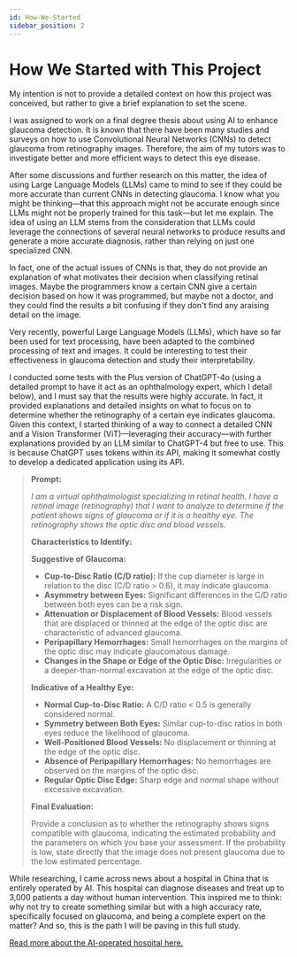 ```yaml
---
id: How-We-Started
sidebar_position: 2
---
```

# How We Started with This Project

My intention is not to provide a detailed context on how this project was conceived, but rather to give a brief explanation to set the scene.

I was assigned to work on a final degree thesis about using AI to enhance glaucoma detection. It is known that there have been many studies and surveys on how to use Convolutional Neural Networks (CNNs) to detect glaucoma from retinography images. Therefore, the aim of my tutors was to investigate better and more efficient ways to detect this eye disease.

After some discussions and further research on this matter, the idea of using Large Language Models (LLMs) came to mind to see if they could be more accurate than current CNNs in detecting glaucoma. I know what you might be thinking—that this approach might not be accurate enough since LLMs might not be properly trained for this task—but let me explain. The idea of using an LLM stems from the consideration that LLMs could leverage the connections of several neural networks to produce results and generate a more accurate diagnosis, rather than relying on just one specialized CNN.

In fact, one of the actual issues of CNNs is that, they do not provide an explanation of what motivates their decision when classifying retinal images. Maybe the programmers know a certain CNN give a certain decision based on how it was programmed, but maybe not a doctor, and they could find the results a bit confusing if they don't find any araising detail on the image.

 Very recently, powerful Large Language Models (LLMs), which have so far been used for text processing, have been adapted to the combined processing of text and images. It could be interesting to test their effectiveness in glaucoma detection and study their interpretability.

I conducted some tests with the Plus version of ChatGPT-4o (using a detailed prompt to have it act as an ophthalmology expert, which I detail below), and I must say that the results were highly accurate. In fact, it provided explanations and detailed insights on what to focus on to determine whether the retinography of a certain eye indicates glaucoma. Given this context, I started thinking of a way to connect a detailed CNN and a Vision Transformer (ViT)—leveraging their accuracy—with further explanations provided by an LLM similar to ChatGPT-4 but free to use. This is because ChatGPT uses tokens within its API, making it somewhat costly to develop a dedicated application using its API.

> **Prompt:**
>
> *I am a virtual ophthalmologist specializing in retinal health. I have a retinal image (retinography) that I want to analyze to determine if the patient shows signs of glaucoma or if it is a healthy eye. The retinography shows the optic disc and blood vessels.*
>
> **Characteristics to Identify:**
>
> **Suggestive of Glaucoma:**
>
> - **Cup-to-Disc Ratio (C/D ratio):** If the cup diameter is large in relation to the disc (C/D ratio > 0.6), it may indicate glaucoma.
> - **Asymmetry between Eyes:** Significant differences in the C/D ratio between both eyes can be a risk sign.
> - **Attenuation or Displacement of Blood Vessels:** Blood vessels that are displaced or thinned at the edge of the optic disc are characteristic of advanced glaucoma.
> - **Peripapillary Hemorrhages:** Small hemorrhages on the margins of the optic disc may indicate glaucomatous damage.
> - **Changes in the Shape or Edge of the Optic Disc:** Irregularities or a deeper-than-normal excavation at the edge of the optic disc.
>
> **Indicative of a Healthy Eye:**
>
> - **Normal Cup-to-Disc Ratio:** A C/D ratio < 0.5 is generally considered normal.
> - **Symmetry between Both Eyes:** Similar cup-to-disc ratios in both eyes reduce the likelihood of glaucoma.
> - **Well-Positioned Blood Vessels:** No displacement or thinning at the edge of the optic disc.
> - **Absence of Peripapillary Hemorrhages:** No hemorrhages are observed on the margins of the optic disc.
> - **Regular Optic Disc Edge:** Sharp edge and normal shape without excessive excavation.
>
> **Final Evaluation:**
>
> Provide a conclusion as to whether the retinography shows signs compatible with glaucoma, indicating the estimated probability and the parameters on which you base your assessment. If the probability is low, state directly that the image does not present glaucoma due to the low estimated percentage.

While researching, I came across news about a hospital in China that is entirely operated by AI. This hospital can diagnose diseases and treat up to 3,000 patients a day without human intervention. This inspired me to think: why not try to create something similar but with a high accuracy rate, specifically focused on glaucoma, and being a complete expert on the matter? And so, this is the path I will be paving in this full study.

[Read more about the AI-operated hospital here.](https://www.elespanol.com/omicrono/tecnologia/20240604/china-abre-primer-hospital-ia-mundo-puede-diagnosticar-enfermedades-tratar-pacientes-dia/860413996_0.html)
